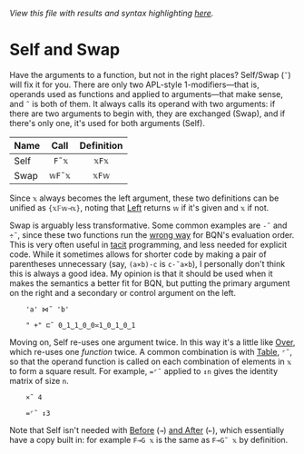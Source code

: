 *View this file with results and syntax highlighting [here](https://saltytine.github.io/BQN/doc/swap.html).*

# Self and Swap

<!--GEN combinator.bqn
DrawComp ≍"˜"
-->

Have the arguments to a function, but not in the right places? Self/Swap (`˜`) will fix it for you. There are only two APL-style 1-modifiers—that is, operands used as functions and applied to arguments—that make sense, and `˜` is both of them. It always calls its operand with two arguments: if there are two arguments to begin with, they are exchanged (Swap), and if there's only one, it's used for both arguments (Self).

| Name | Call   | Definition
|------|--------|:----------:
| Self | ` F˜𝕩` |    `𝕩F𝕩`
| Swap | `𝕨F˜𝕩` |    `𝕩F𝕨`

Since `𝕩` always becomes the left argument, these two definitions can be unified as `{𝕩𝔽𝕨⊣𝕩}`, noting that [Left](identity.md) returns `𝕨` if it's given and `𝕩` if not.

Swap is arguably less transformative. Some common examples are `-˜` and `÷˜`, since these two functions run the [wrong way](../commentary/problems.md#subtraction-division-and-span-are-backwards) for BQN's evaluation order. This is very often useful in [tacit](tacit.md) programming, and less needed for explicit code. While it sometimes allows for shorter code by making a pair of parentheses unnecessary (say, `(a×b)-c` is `c-˜a×b`), I personally don't think this is always a good idea. My opinion is that it should be used when it makes the semantics a better fit for BQN, but putting the primary argument on the right and a secondary or control argument on the left.

        'a' ⋈˜ 'b'

        " +" ⊏˜ 0‿1‿1‿0‿0≍1‿0‿1‿0‿1

Moving on, Self re-uses one argument twice. In this way it's a little like [Over](compose.md), which re-uses one *function* twice. A common combination is with [Table](map.md#table), `⌜˜`, so that the operand function is called on each combination of elements in `𝕩` to form a square result. For example, `=⌜˜` applied to `↕n` gives the identity matrix of size `n`.

        ×˜ 4

        =⌜˜ ↕3

Note that Self isn't needed with [Before](hook.md) (`⊸`) [and After](hook.md) (`⟜`), which essentially have a copy built in: for example `F⊸G 𝕩` is the same as `F⊸G˜ 𝕩` by definition.
